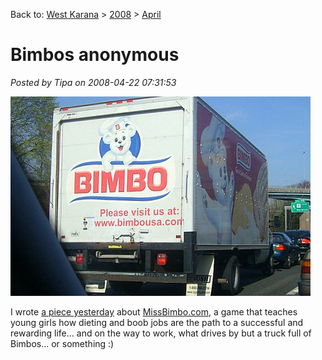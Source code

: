 Back to: [West Karana](/posts/westkarana.md) > [2008](/posts/2008/westkarana.md) > [April](./westkarana.md)
# Bimbos anonymous

*Posted by Tipa on 2008-04-22 07:31:53*

![image0.jpg](../../../uploads/2008/04/image0.jpg)

I wrote [a piece yesterday](http://www.massively.com/2008/04/21/missbimbo-when-satire-turns-serious/) about [MissBimbo.com](http://missbimbo.com), a game that teaches young girls how dieting and boob jobs are the path to a successful and rewarding life... and on the way to work, what drives by but a truck full of Bimbos... or something :)

